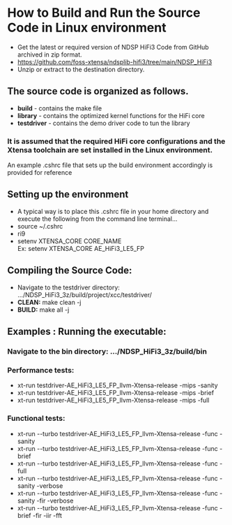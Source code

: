 # How to Build and Run the Source Code in Linux environment
  * Get the latest or required version of NDSP HiFi3 Code from GitHub archived in zip format.  
  * https://github.com/foss-xtensa/ndsplib-hifi3/tree/main/NDSP_HiFi3
  * Unzip or extract to the destination directory. 

## The source code is organized as follows.
  * **build** - contains the make file 
  * **library** - contains the optimized kernel functions for the HiFi core 
  * **testdriver** - contains the demo driver code to tun the library   

### It is assumed that the required HiFi core configurations and the Xtensa toolchain are set installed in the Linux environment.
 An example .cshrc file  that sets up the build environment accordingly is provided for reference 

## Setting up the environment 
  * A typical way is to place this .cshrc file in your home directory and execute the following from the command line terminal... 
  * source ~/.cshrc 
  * ri9
  * setenv XTENSA_CORE CORE_NAME     
    Ex: setenv XTENSA_CORE AE_HiFi3_LE5_FP 
  

## Compiling the Source Code: 
  * Navigate to the testdriver directory:   …/NDSP_HiFi3_3z/build/project/xcc/testdriver/
  * **CLEAN:**  make clean -j   
  * **BUILD:**  make all -j  


## Examples : Running the executable: 
  ### Navigate to the bin directory: …/NDSP_HiFi3_3z/build/bin
  ### Performance tests:
  * xt-run testdriver-AE_HiFi3_LE5_FP_llvm-Xtensa-release -mips -sanity         
  * xt-run testdriver-AE_HiFi3_LE5_FP_llvm-Xtensa-release -mips -brief 
  * xt-run testdriver-AE_HiFi3_LE5_FP_llvm-Xtensa-release -mips -full   
  ###	Functional tests:
  * xt-run --turbo testdriver-AE_HiFi3_LE5_FP_llvm-Xtensa-release -func -sanity
  * xt-run --turbo testdriver-AE_HiFi3_LE5_FP_llvm-Xtensa-release -func -brief
  * xt-run --turbo testdriver-AE_HiFi3_LE5_FP_llvm-Xtensa-release -func -full
  * xt-run --turbo testdriver-AE_HiFi3_LE5_FP_llvm-Xtensa-release -func -sanity -verbose 
  * xt-run --turbo testdriver-AE_HiFi3_LE5_FP_llvm-Xtensa-release -func -sanity -fir -verbose 
  * xt-run --turbo testdriver-AE_HiFi3_LE5_FP_llvm-Xtensa-release -func -brief -fir -iir -fft
